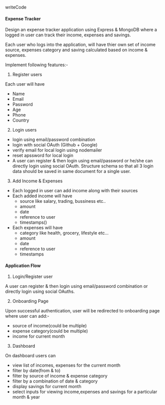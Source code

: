  writeCode

#### Expense Tracker

Design an expense tracker application using Express & MongoDB where a logged in user can track their income, expenses and savings.

Each user who logs into the application, will have thier own set of income source, expenses category and saving calculated based on income & expenses.

Implement following features:-

1. Register users

Each user will have

- Name
- Email
- Password
- Age
- Phone
- Country

2. Login users

- login using email/password combination
- login with social OAuth (Github + Google)
- verify email for local login using nodemailer
- reset apssword for local login
- A user can register & then login using email/password or he/she can directly login using social OAuth. Structure schema so that all 3 login data should be saved in same document for a single user.

3. Add Income & Expenses

- Each logged in user can add income along with their sources
- Each added income will have
  - source like salary, trading, bussiness etc..
  - amount
  - date
  - reference to user
  - timestamps()
- Each expenses will have
  - category like health, grocery, lifestyle etc...
  - amount
  - date
  - reference to user
  - timestamps

#### Application Flow

1. Login/Register user

A user can register & then login using email/password combination or directly login using social OAuths.

2. Onboarding Page

Upon successful authentication, user will be redirected to onboarding page where user can add:-

- source of income(could be multiple)
- expense category(could be multiple)
- income for current month

3. Dashboard

On dashboard users can

- view list of incomes, expenses for the current month
- filter by date(from & to)
- filter by source of income & expense category
- filter by a combination of date & category
- display savings for current month
- select inputs for viewing income,expenses and savings for a particular month & year
